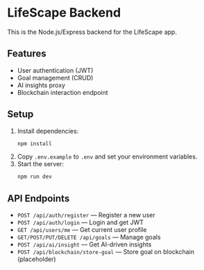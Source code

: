 # LifeScape Backend

This is the Node.js/Express backend for the LifeScape app.

## Features
- User authentication (JWT)
- Goal management (CRUD)
- AI insights proxy
- Blockchain interaction endpoint

## Setup
1. Install dependencies:
   ```bash
   npm install
   ```
2. Copy `.env.example` to `.env` and set your environment variables.
3. Start the server:
   ```bash
   npm run dev
   ```

## API Endpoints
- `POST /api/auth/register` — Register a new user
- `POST /api/auth/login` — Login and get JWT
- `GET /api/users/me` — Get current user profile
- `GET/POST/PUT/DELETE /api/goals` — Manage goals
- `POST /api/ai/insight` — Get AI-driven insights
- `POST /api/blockchain/store-goal` — Store goal on blockchain (placeholder) 